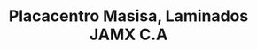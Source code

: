 ---
title: "Placacentro Masisa, Laminados JAMX C.A"
url: /guatire/placacentro-masisa-laminados-jamx-c-a/
shop: Baustoffe
---